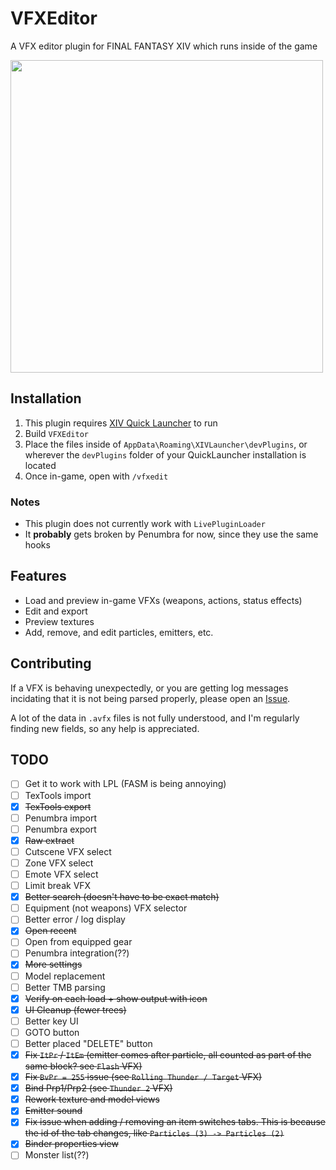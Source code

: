 # VFXEditor
A VFX editor plugin for FINAL FANTASY XIV which runs inside of the game

<img align="center" src="docs/aspbene_akhrai.png" width="500px">

## Installation
1. This plugin requires [XIV Quick Launcher](https://github.com/goatcorp/FFXIVQuickLauncher) to run
2. Build `VFXEditor`
3. Place the files inside of `AppData\Roaming\XIVLauncher\devPlugins`, or wherever the `devPlugins` folder of your QuickLauncher installation is located
4. Once in-game, open with `/vfxedit`

### Notes
* This plugin does not currently work with `LivePluginLoader`
* It **probably** gets broken by Penumbra for now, since they use the same hooks

## Features
* Load and preview in-game VFXs (weapons, actions, status effects)
* Edit and export
* Preview textures
* Add, remove, and edit particles, emitters, etc.

## Contributing
If a VFX is behaving unexpectedly, or you are getting log messages incidating that it is not being parsed properly, please open an [Issue](https://github.com/mkaminsky11/Dalamud-VFXEditor/issues).

A lot of the data in `.avfx` files is not fully understood, and I'm regularly finding new fields, so any help is appreciated.

## TODO
- [ ] Get it to work with LPL (FASM is being annoying)
- [ ] TexTools import
- [x] ~~TexTools export~~
- [ ] Penumbra import
- [ ] Penumbra export
- [x] ~~Raw extract~~
- [ ] Cutscene VFX select
- [ ] Zone VFX select
- [ ] Emote VFX select
- [ ] Limit break VFX
- [x] ~~Better search (doesn't have to be exact match)~~
- [ ] Equipment (not weapons) VFX selector
- [ ] Better error / log display
- [x] ~~Open recent~~
- [ ] Open from equipped gear
- [ ] Penumbra integration(??)
- [x] ~~More settings~~
- [ ] Model replacement
- [ ] Better TMB parsing
- [x] ~~Verify on each load + show output with icon~~
- [x] ~~UI Cleanup (fewer trees)~~
- [ ] Better key UI
- [ ] GOTO button
- [ ] Better placed "DELETE" button
- [x] ~~Fix `ItPr` / `ItEm` (emitter comes after particle, all counted as part of the same block? see `Flash` VFX)~~
- [x] ~~Fix `BvPr = 255` issue (see `Rolling Thunder / Target` VFX)~~
- [x] ~~Bind Prp1/Prp2 (see `Thunder 2` VFX)~~
- [x] ~~Rework texture and model views~~
- [x] ~~Emitter sound~~
- [x] ~~Fix issue when adding / removing an item switches tabs. This is because the id of the tab changes, like `Particles (3) -> Particles (2)`~~
- [x] ~~Binder properties view~~
- [ ] Monster list(??)